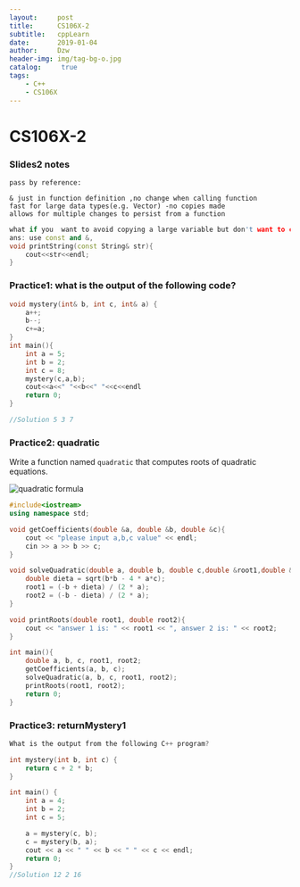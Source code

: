```yaml
---
layout:     post
title:      CS106X-2
subtitle:   cppLearn
date:       2019-01-04
author:     Dzw
header-img: img/tag-bg-o.jpg
catalog: 	 true
tags:
    - C++
    - CS106X
---
```




# CS106X-2



### Slides2 notes

```
pass by reference:

& just in function definition ,no change when calling function
fast for large data types(e.g. Vector) -no copies made
allows for multiple changes to persist from a function
```



```c++
what if you  want to avoid copying a large variable but don't want to change it?
ans: use const and &,
void printString(const String& str){
    cout<<str<<endl;
}
```



### Practice1: what is the output of the following code?

```c++
void mystery(int& b, int c, int& a) {
    a++;
    b--;
    c+=a;
}
int main(){
    int a = 5;
    int b = 2;
    int c = 8;
    mystery(c,a,b);
    cout<<a<<" "<<b<<" "<<c<<endl
    return 0;
}

//Solution 5 3 7
```



### Practice2: quadratic

Write a function named `quadratic` that computes roots of quadratic equations. 

![quadratic formula](https://www.codestepbystep.com/problems//cpp/parameters/quadratic.gif)

```c++
#include<iostream>
using namespace std;

void getCoefficients(double &a, double &b, double &c){
	cout << "please input a,b,c value" << endl;
	cin >> a >> b >> c;
}

void solveQuadratic(double a, double b, double c,double &root1,double &root2){
	double dieta = sqrt(b*b - 4 * a*c);
	root1 = (-b + dieta) / (2 * a);
	root2 = (-b - dieta) / (2 * a);
}

void printRoots(double root1, double root2){
	cout << "answer 1 is: " << root1 << ", answer 2 is: " << root2;
}

int main(){
	double a, b, c, root1, root2;
	getCoefficients(a, b, c);
	solveQuadratic(a, b, c, root1, root2);
	printRoots(root1, root2);
	return 0;
}
```



### Practice3: returnMystery1

```c++
What is the output from the following C++ program?

int mystery(int b, int c) {
    return c + 2 * b;
}

int main() {
    int a = 4;
    int b = 2;
    int c = 5;

    a = mystery(c, b);
    c = mystery(b, a);
    cout << a << " " << b << " " << c << endl;
    return 0;
}
//Solution 12 2 16
```





